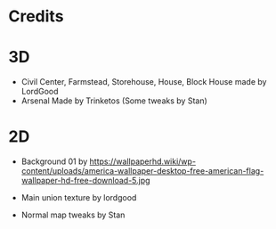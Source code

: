 # Credits

# 3D

- Civil Center, Farmstead, Storehouse, House, Block House made by LordGood
- Arsenal Made by Trinketos (Some tweaks by Stan)

# 2D

- Background 01 by https://wallpaperhd.wiki/wp-content/uploads/america-wallpaper-desktop-free-american-flag-wallpaper-hd-free-download-5.jpg

- Main union texture by lordgood
- Normal map tweaks by Stan

